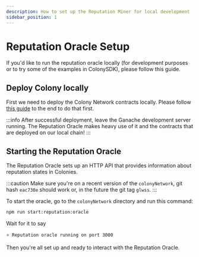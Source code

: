 ```yaml
---
description: How to set up the Reputation Miner for local development
sidebar_position: 1
---
```


# Reputation Oracle Setup

If you'd like to run the reputation oracle locally (for development purposes or to try some of the examples in ColonySDK), please follow this guide.

## Deploy Colony locally

First we need to deploy the Colony Network contracts locally. Please follow [this guide](deploying-colony-locally) to the end to do that first.

:::info
After successful deployment, leave the Ganache development server running. The Reputation Oracle makes heavy use of it and the contracts that are deployed on our local chain!
:::

## Starting the Reputation Oracle

The Reputation Oracle sets up an HTTP API that provides information about reputation states in Colonies.

:::caution
Make sure you're on a recent version of the `colonyNetwork`, git hash `eac730e` should work or, in the future the git tag `glwss`.
:::

To start the oracle, go to the `colonyNetwork` directory and run this command:

```bash
npm run start:reputation:oracle
```

Wait for it to say

```
⭐️ Reputation oracle running on port 3000
```

Then you're all set up and ready to interact with the Reputation Oracle.
